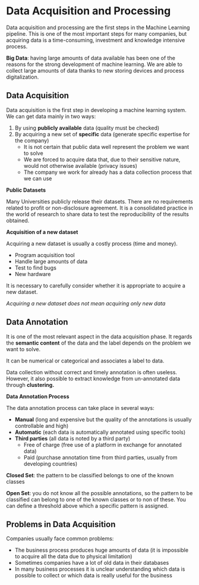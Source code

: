 # Data Acquisition and Processing

Data acquisition and processing are the first steps in the Machine Learning pipeline.
This is one of the most important steps for many companies, but acquiring data is a time-consuming, investment and knowledge intensive process.

**Big Data**: having large amounts of data available has been one of the reasons for the strong development of machine learning.
We are able to collect large amounts of data thanks to new storing devices and process digitalization.

## Data Acquisition

Data acquisition is the first step in developing a machine learning system. 
We can get data mainly in two ways:

1. By using **publicly available** data (quality must be checked)
2. By acquiring a new set of **specific** data (generate specific expertise for the company)
    - It is not certain that public data well represent the problem we want to solve
    - We are forced to acquire data that, due to their sensitive nature, would not otherwise available (privacy issues)
    - The company we work for already has a data collection process that we can use

**Public Datasets**

Many Universities publicly release their datasets. There are no requirements related to profit or non-disclosure agreement.
It is a consolidated practice in the world of research to share data to test the reproducibility of the results obtained.

**Acquisition of a new dataset**

Acquiring a new dataset is usually a costly process (time and money).

- Program acquisition tool
- Handle large amounts of data
- Test to find bugs
- New hardware

It is necessary to carefully consider whether it is appropriate to acquire a new dataset.

*Acquiring a new dataset does not mean acquiring only new data*

## Data Annotation

It is one of the most relevant aspect in the data acquisition phase.
It regards the **semantic content** of the data and the label depends on the problem we want to solve.

It can be numerical or categorical and associates a label to data.

Data collection without correct and timely annotation is often useless.
However, it also possible to extract knowledge from un-annotated data through **clustering.**

**Data Annotation Process**

The data annotation process can take place in several ways:

- **Manual** (long and expensive but the quality of the annotations is usually controllable and high)
- **Automatic** (each data is automatically annotated using specific tools)
- **Third parties** (all data is noted by a third party)
    - Free of charge (free use of a platform in exchange for annotated data)
    - Paid (purchase annotation time from third parties, usually from developing countries)

**Closed Set**: the pattern to be classified belongs to one of the known classes

**Open Set**: you do not know all the possible annotations, so the pattern to be classified can belong to one of the known classes or to non of these.
You can define a threshold above which a specific pattern is assigned.

## Problems in Data Acquisition

Companies usually face common problems:

- The business process produces huge amounts of data (it is impossible to acquire all the data due to physical limitation)
- Sometimes companies have a lot of old data in their databases
- In many business processes it is unclear understanding which data is possible to collect or which data is really useful for the business

